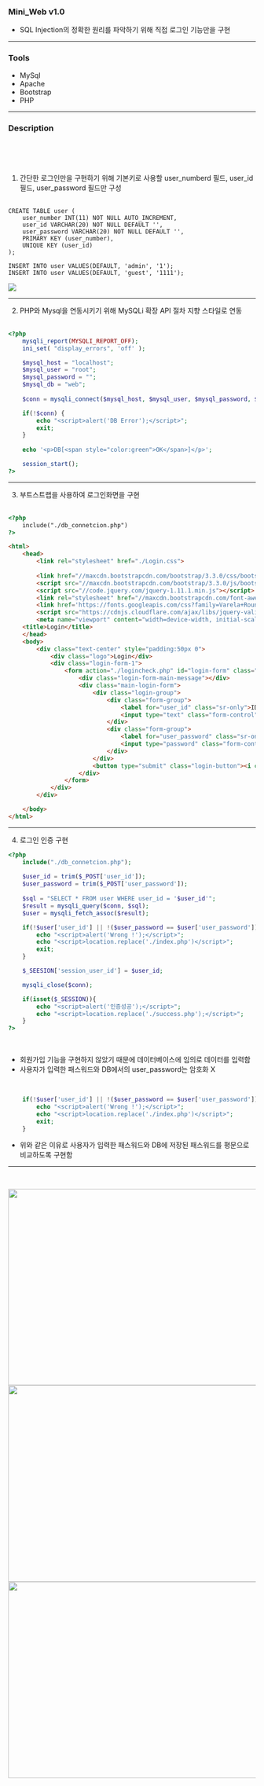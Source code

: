 ### Mini_Web v1.0
- SQL Injection의 정확한 원리를 파악하기 위해 직접 로그인 기능만을 구현
---
### Tools
- MySql
- Apache
- Bootstrap
- PHP
---

### Description
<br><br><br>

1. 간단한 로그인만을 구현하기 위해 기본키로 사용할 user_numberd 필드, user_id 필드, user_password 필드만 구성
<br><br>
```
CREATE TABLE user (
    user_number INT(11) NOT NULL AUTO_INCREMENT,
    user_id VARCHAR(20) NOT NULL DEFAULT '',
    user_password VARCHAR(20) NOT NULL DEFAULT '',
    PRIMARY KEY (user_number),
    UNIQUE KEY (user_id)
);

INSERT INTO user VALUES(DEFAULT, 'admin', '1');
INSERT INTO user VALUES(DEFAULT, 'guest', '1111');
```

<img src="./image/4.PNG">

<br>

---

2. PHP와 Mysql을 연동시키기 위해 MySQLi 확장 API 절차 지향 스타일로 연동
<br><br>
```php
<?php
    mysqli_report(MYSQLI_REPORT_OFF);
    ini_set( "display_errors", 'off' );

    $mysql_host = "localhost";
    $mysql_user = "root";
    $mysql_password = "";
    $mysql_db = "web";
    
    $conn = mysqli_connect($mysql_host, $mysql_user, $mysql_password, $mysql_db);

    if(!$conn) {
        echo "<script>alert('DB Error');</script>";
        exit;
    }
    
    echo '<p>DB[<span style="color:green">OK</span>]</p>';

    session_start();
?>
```
---

3. 부트스트랩을 사용하여 로그인화면을 구현
<br><br>
```html
<?php
    include("./db_connetcion.php")
?>

<html>
    <head>
        <link rel="stylesheet" href="./Login.css">
        
        <link href="//maxcdn.bootstrapcdn.com/bootstrap/3.3.0/css/bootstrap.min.css" rel="stylesheet" id="bootstrap-css">
        <script src="//maxcdn.bootstrapcdn.com/bootstrap/3.3.0/js/bootstrap.min.js"></script>
        <script src="//code.jquery.com/jquery-1.11.1.min.js"></script>
        <link rel="stylesheet" href="//maxcdn.bootstrapcdn.com/font-awesome/4.3.0/css/font-awesome.min.css">
        <link href='https://fonts.googleapis.com/css?family=Varela+Round' rel='stylesheet' type='text/css'>
        <script src="https://cdnjs.cloudflare.com/ajax/libs/jquery-validate/1.13.1/jquery.validate.min.js"></script>
        <meta name="viewport" content="width=device-width, initial-scale=1, maximum-scale=1" />
    <title>Login</title>
    </head>
    <body>
        <div class="text-center" style="padding:50px 0">
            <div class="logo">Login</div>
            <div class="login-form-1">
                <form action="./logincheck.php" id="login-form" class="text-left" method="post">
                    <div class="login-form-main-message"></div>
                    <div class="main-login-form">
                        <div class="login-group">
                            <div class="form-group">
                                <label for="user_id" class="sr-only">ID</label>
                                <input type="text" class="form-control" id="user_id" name="user_id" placeholder="ID">
                            </div>
                            <div class="form-group">
                                <label for="user_password" class="sr-only">Password</label>
                                <input type="password" class="form-control" id="user_password" name="user_password" placeholder="Password">
                            </div>
                        </div>
                        <button type="submit" class="login-button"><i class="fa fa-chevron-right"></i></button>
                    </div>
                </form>
            </div>
        </div>

    </body>
</html>
```
---

4. 로그인 인증 구현

```php
<?php
    include("./db_connetcion.php");
    
    $user_id = trim($_POST['user_id']);
    $user_password = trim($_POST['user_password']);
    
    $sql = "SELECT * FROM user WHERE user_id = '$user_id'";
    $result = mysqli_query($conn, $sql);
    $user = mysqli_fetch_assoc($result);

    if(!$user['user_id'] || !($user_password == $user['user_password'])){
        echo "<script>alert('Wrong !');</script>";
        echo "<script>location.replace('./index.php')</script>";
        exit;
    }

    $_SEESION['session_user_id'] = $user_id;

    mysqli_close($conn);

    if(isset($_SESSION)){
        echo "<script>alert('인증성공');</script>";
        echo "<script>location.replace('./success.php');</script>"; 
    }
?>
```
<br>

- 회원가입 기능을 구현하지 않았기 때문에 데이터베이스에 임의로 데이터를 입력함 
- 사용자가 입력한 패스워드와 DB에서의 user_password는 암호화 X
<br>

```php
    if(!$user['user_id'] || !($user_password == $user['user_password'])){
        echo "<script>alert('Wrong !');</script>";
        echo "<script>location.replace('./index.php')</script>";
        exit;
    }
```
- 위와 같은 이유로 사용자가 입력한 패스워드와 DB에 저장된 패스워드를 평문으로 비교하도록 구현함
---
<br>

<p align="center">
<img src="./image/1.PNG" height="400" width="700">
<img src="./image/2.PNG" height="400" width="700">
<img src="./image/3.PNG" height="400" width="700">
</p>
